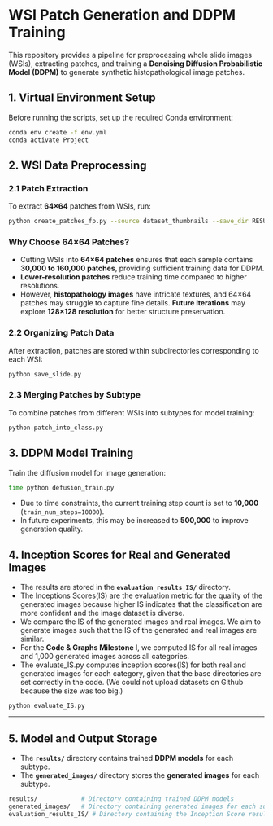 # **WSI Patch Generation and DDPM Training**

This repository provides a pipeline for preprocessing whole slide images (WSIs), extracting patches, and training a **Denoising Diffusion Probabilistic Model (DDPM)** to generate synthetic histopathological image patches.

## **1. Virtual Environment Setup**

Before running the scripts, set up the required Conda environment:

```bash
conda env create -f env.yml
conda activate Project
```
## **2. WSI Data Preprocessing**

### **2.1 Patch Extraction**
To extract **64×64** patches from WSIs, run:

```bash
python create_patches_fp.py --source dataset_thumbnails --save_dir RESULTS_DIRECTORY --patch_size 64 --step_size 64 --preset bwh_biopsy.csv --seg --patch --stitch
```
### **Why Choose 64×64 Patches?**
- Cutting WSIs into **64×64 patches** ensures that each sample contains **30,000 to 160,000 patches**, providing sufficient training data for DDPM.
- **Lower-resolution patches** reduce training time compared to higher resolutions.
- However, **histopathology images** have intricate textures, and 64×64 patches may struggle to capture fine details. **Future iterations** may explore **128×128 resolution** for better structure preservation.

### **2.2 Organizing Patch Data**
After extraction, patches are stored within subdirectories corresponding to each WSI:

```bash
python save_slide.py
```

### **2.3 Merging Patches by Subtype**
To combine patches from different WSIs into subtypes for model training:

```bash
python patch_into_class.py
```
## **3. DDPM Model Training**
Train the diffusion model for image generation:

```bash
time python defusion_train.py
```

- Due to time constraints, the current training step count is set to **10,000** (`train_num_steps=10000`).
- In future experiments, this may be increased to **500,000** to improve generation quality.


## 4. Inception Scores for Real and Generated Images
- The results are stored in the **`evaluation_results_IS/`** directory.
- The Inceptions Scores(IS) are the evaluation metric for the quality of the generated images because higher IS indicates that the classification are more confident and the image dataset is diverse. 
- We compare the IS of the generated images and real images. We aim to generate images such that the IS of the generated and real images are similar.
- For the **Code & Graphs Milestone I**, we computed IS for all real images and 1,000 generated images across all categories.
- The evaluate_IS.py computes inception scores(IS) for both real and generated images for each category, given that the base directories are set correctly in the code. (We could not upload datasets on Github because the size was too big.)

```
python evaluate_IS.py
```
---
## 5. Model and Output Storage
- The **`results/`** directory contains trained **DDPM models** for each subtype.
- The **`generated_images/`** directory stores the **generated images** for each subtype.

```bash
results/            # Directory containing trained DDPM models
generated_images/   # Directory containing generated images for each subtype
evaluation_results_IS/ # Directory containing the Inception Score results for real and generated images for all categories
```
